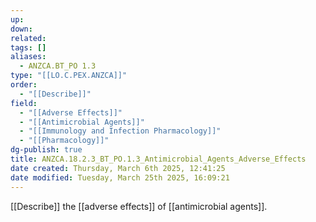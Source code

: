```yaml
---
up: 
down: 
related: 
tags: []
aliases:
  - ANZCA.BT_PO 1.3
type: "[[LO.C.PEX.ANZCA]]"
order:
  - "[[Describe]]"
field:
  - "[[Adverse Effects]]"
  - "[[Antimicrobial Agents]]"
  - "[[Immunology and Infection Pharmacology]]"
  - "[[Pharmacology]]"
dg-publish: true
title: ANZCA.18.2.3_BT_PO.1.3_Antimicrobial_Agents_Adverse_Effects
date created: Thursday, March 6th 2025, 12:41:25
date modified: Tuesday, March 25th 2025, 16:09:21
---
```


[[Describe]] the [[adverse effects]] of [[antimicrobial agents]].
